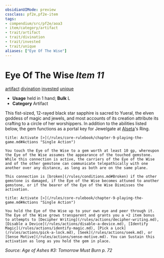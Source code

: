 ```yaml
---
obsidianUIMode: preview
cssclass: pf2e,pf2e-item
tags:
- compendium/src/pf2e/aoa3
- item/category/artifact
- trait/artifact
- trait/divination
- trait/invested
- trait/unique
aliases: ["Eye Of The Wise"]
---
```

# Eye Of The Wise *Item 11*  
[artifact](/rules/traits/artifact-gmg.md)  [divination](/rules/traits/divination.md)  [invested](/rules/traits/invested.md)  [unique](/rules/traits/unique.md)  

- **Usage** held in 1 hand; **Bulk** L
- **Category** Artifact

This fist-sized, 12-rayed black star sapphire is sacred to Yueral, the elven goddess of magic and jewels, and most accounts of its creation attribute its crafting to a circle of her worshippers. In addition to the abilities listed below, the gem functions as a portal key for Jewelgate at [Alseta](/compendium/setting/deities/alseta-logm.md)'s Ring.

```ad-embed-ability
title: Activate [>](/rules/core-rulebook/chapter-9-playing-the-game.md#Actions "Single Action")

You touch the Eye of the Wise to a gem worth at least 10 gp, whereupon the Eye of the Wise assumes the appearance of the touched gemstone. While this connection is active, the carriers of the Eye of the Wise and of the other gemstone can communicate telepathically with one another over any distance, as long as both are on the same plane.

This connection is [broken](/rules/conditions.md#Broken) if the other gemstone is damaged, if the Eye of the Wise becomes attuned to another gemstone, or if the bearer of the Eye of the Wise Dismisses the activation.
```

```ad-embed-ability
title: Activate [>](/rules/core-rulebook/chapter-9-playing-the-game.md#Actions "Single Action")

You hold the Eye of the Wise up to your own eye and peer through it. The Eye of the Wise grows transparent and grants you a +2 item bonus to attempts to [Decipher Writing](/rules/actions/decipher-writing.md), [Disable a Device](/rules/actions/disable-a-device.md), [Identify Magic](/rules/actions/identify-magic.md), [Pick a Lock](/rules/actions/pick-a-lock.md), [Seek](/rules/actions/seek.md), or [Sense Motive](/rules/actions/sense-motive.md). You can Sustain this activation as long as you hold the gem in place.
```

*Source: Age of Ashes #3: Tomorrow Must Burn p. 72*